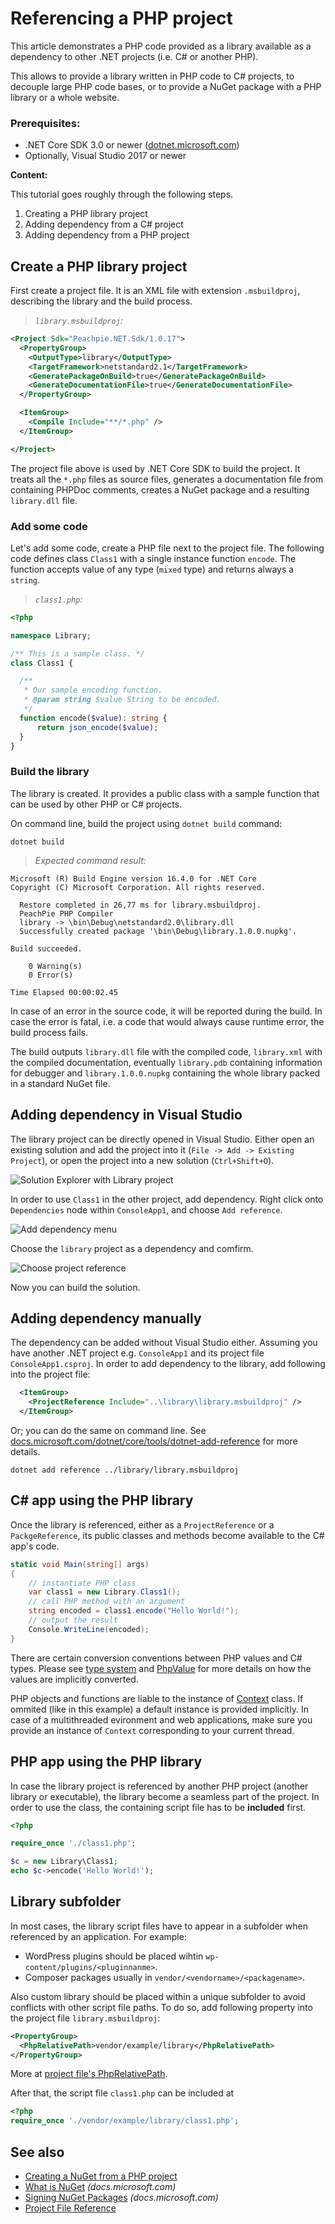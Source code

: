 # Referencing a PHP project

This article demonstrates a PHP code provided as a library available as a dependency to other .NET projects (i.e. C# or another PHP).

This allows to provide a library written in PHP code to C# projects, to decouple large PHP code bases, or to provide a NuGet package with a PHP library or a whole website.

### Prerequisites:

- .NET Core SDK 3.0 or newer ([dotnet.microsoft.com](https://dotnet.microsoft.com/download))
- Optionally, Visual Studio 2017 or newer

**Content:**

This tutorial goes roughly through the following steps.

1. Creating a PHP library project
2. Adding dependency from a C# project
3. Adding dependency from a PHP project

## Create a PHP library project

First create a project file. It is an XML file with extension `.msbuildproj`, describing the library and the build process. 

> *`library.msbuildproj`:*

```xml
<Project Sdk="Peachpie.NET.Sdk/1.0.17">
  <PropertyGroup>
    <OutputType>library</OutputType>
    <TargetFramework>netstandard2.1</TargetFramework>
    <GeneratePackageOnBuild>true</GeneratePackageOnBuild>
    <GenerateDocumentationFile>true</GenerateDocumentationFile>
  </PropertyGroup>

  <ItemGroup>
    <Compile Include="**/*.php" />
  </ItemGroup>

</Project>
```

The project file above is used by .NET Core SDK to build the project. It treats all the `*.php` files as source files, generates a documentation file from containing PHPDoc comments, creates a NuGet package and a resulting `library.dll` file.

### Add some code

Let's add some code, create a PHP file next to the project file. The following code defines class `Class1` with a single instance function `encode`. The function accepts value of any type (`mixed` type) and returns always a `string`.

> *`class1.php`:*

```php
<?php

namespace Library;

/** This is a sample class. */
class Class1 {

  /**
   * Our sample encoding function.
   * @param string $value String to be encoded.
   */
  function encode($value): string {
      return json_encode($value);
  }
}
```

### Build the library

The library is created. It provides a public class with a sample function that can be used by other PHP or C# projects.

On command line, build the project using `dotnet build` command:

```shell
dotnet build
```

> *Expected command result:*

```shell
Microsoft (R) Build Engine version 16.4.0 for .NET Core
Copyright (C) Microsoft Corporation. All rights reserved.        

  Restore completed in 26,77 ms for library.msbuildproj.
  PeachPie PHP Compiler
  library -> \bin\Debug\netstandard2.0\library.dll
  Successfully created package '\bin\Debug\library.1.0.0.nupkg'.

Build succeeded.

    0 Warning(s)
    0 Error(s)

Time Elapsed 00:00:02.45
```

In case of an error in the source code, it will be reported during the build. In case the error is fatal, i.e. a code that would always cause runtime error, the build process fails.

The build outputs `library.dll` file with the compiled code, `library.xml` with the compiled documentation, eventually `library.pdb` containing information for debugger and `library.1.0.0.nupkg` containing the whole library packed in a standard NuGet file.

## Adding dependency in Visual Studio

The library project can be directly opened in Visual Studio. Either open an existing solution and add the project into it (`File -> Add -> Existing Project`), or open the project into a new solution (`Ctrl+Shift+O`).

![Solution Explorer with Library project](/img/vs-solution-library.png)

In order to use `Class1` in the other project, add dependency. Right click onto `Dependencies` node within `ConsoleApp1`, and choose `Add reference`.

![Add dependency menu](/img/vs-add-dependency-menu.png)

Choose the `library` project as a dependency and comfirm.

![Choose project reference](/img/vs-choose-reference.png)

Now you can build the solution.

## Adding dependency manually

The dependency can be added without Visual Studio either. Assuming you have another .NET project e.g. `ConsoleApp1` and its project file `ConsoleApp1.csproj`. In order to add dependency to the library, add following into the project file:

```xml
  <ItemGroup>
    <ProjectReference Include="..\library\library.msbuildproj" />
  </ItemGroup>
```

Or; you can do the same on command line. See [docs.microsoft.com/dotnet/core/tools/dotnet-add-reference](https://docs.microsoft.com/en-us/dotnet/core/tools/dotnet-add-reference) for more details.

```shell
dotnet add reference ../library/library.msbuildproj
```

## C# app using the PHP library

Once the library is referenced, either as a `ProjectReference` or a `PackgeReference`, its public classes and methods become available to the C# app's code.

```c#
static void Main(string[] args)
{
    // instantiate PHP class
    var class1 = new Library.Class1();
    // call PHP method with an argument
    string encoded = class1.encode("Hello World!");
    // output the result
    Console.WriteLine(encoded);
}
```

There are certain conversion conventions between PHP values and C# types. Please see [type system](/net/type-system) and [PhpValue](/api/ref/phpvalue) for more details on how the values are implicitly converted.

PHP objects and functions are liable to the instance of [Context](/net/ref/context) class. If ommited (like in this example) a default instance is provided implicitly. In case of a multithreaded evironment and web applications, make sure you provide an instance of `Context` corresponding to your current thread.

## PHP app using the PHP library

In case the library project is referenced by another PHP project (another library or executable), the library become a seamless part of the project. In order to use the class, the containing script file has to be **included** first.

```php
<?php

require_once './class1.php';

$c = new Library\Class1;
echo $c->encode('Hello World!');

```

## Library subfolder

In most cases, the library script files have to appear in a subfolder when referenced by an application. For example:

- WordPress plugins should be placed wihtin `wp-content/plugins/<pluginnanme>`.
- Composer packages usually in `vendor/<vendorname>/<packagename>`.

Also custom library should be placed within a unique subfolder to avoid conflicts with other script file paths. To do so, add following property into the project file `library.msbuildproj`:

```xml
<PropertyGroup>
  <PhpRelativePath>vendor/example/library</PhpRelativePath>
</PropertyGroup>
```

More at [project file's PhpRelativePath](../php/msbuild/#phprelativepath).

After that, the script file `class1.php` can be included at

```php
<?php
require_once './vendor/example/library/class1.php';
```

## See also

- [Creating a NuGet from a PHP project](create-nuget)
- [What is NuGet](https://docs.microsoft.com/en-us/nuget/what-is-nuget) *(docs.microsoft.com)*
- [Signing NuGet Packages](https://docs.microsoft.com/en-us/nuget/create-packages/sign-a-package) *(docs.microsoft.com)*
- [Project File Reference](../php/msbuild)
